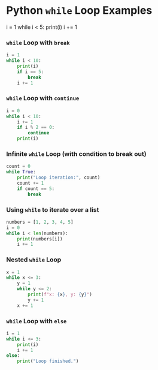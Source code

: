 # Python `while` Loop Examples
i = 1
while i < 5:
    print(i)
    i += 1

### `while` Loop with `break`
```python
i = 1
while i < 10:
    print(i)
    if i == 5:
        break
    i += 1
```
### `while` Loop with `continue`
```python
i = 0
while i < 10:
    i += 1
    if i % 2 == 0:
        continue
    print(i)
```
### Infinite `while` Loop (with condition to break out)
```python
count = 0
while True:
    print("Loop iteration:", count)
    count += 1
    if count == 5:
        break
```
### Using `while` to iterate over a list
```python
numbers = [1, 2, 3, 4, 5]
i = 0
while i < len(numbers):
    print(numbers[i])
    i += 1
```
### Nested `while` Loop
```python
x = 1
while x <= 3:
    y = 1
    while y <= 2:
        print(f"x: {x}, y: {y}")
        y += 1
    x += 1
```
### `while` Loop with `else`
```python
i = 1
while i <= 3:
    print(i)
    i += 1
else:
    print("Loop finished.")
```